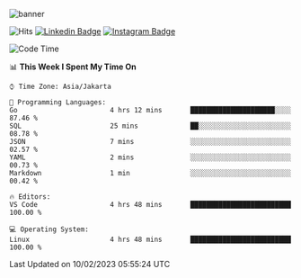 ![banner](https://readme-typing-svg.herokuapp.com/?lines=Hello,+There!+👋;This+is+ryanbekhen....;Nice+to+meet+you!&center=false)

![Hits](https://hits.seeyoufarm.com/api/count/incr/badge.svg?url=https%3A%2F%2Fgithub.com%2Fryanbekhen%2Fhit-counter&count_bg=%2379C83D&title_bg=%23555555&icon=github.svg&icon_color=%23E7E7E7&title=Provile+views&edge_flat=true)
[![Linkedin Badge](https://img.shields.io/badge/-LinkedIn-0e76a8?style=flat-square&logo=Linkedin&logoColor=white)](https://linkedin.com/in/ryanbekhen)
[![Instagram Badge](https://img.shields.io/badge/-Instagram-e4405f?style=flat-square&logo=Instagram&logoColor=white)](https://instagram.com/ryanbekhen.dev/)

<!--START_SECTION:waka-->
![Code Time](http://img.shields.io/badge/Code%20Time-9%20hrs%2014%20mins-blue)

📊 **This Week I Spent My Time On** 

```text
⌚︎ Time Zone: Asia/Jakarta

💬 Programming Languages: 
Go                       4 hrs 12 mins       █████████████████████░░░░   87.46 % 
SQL                      25 mins             ██░░░░░░░░░░░░░░░░░░░░░░░   08.78 % 
JSON                     7 mins              ░░░░░░░░░░░░░░░░░░░░░░░░░   02.57 % 
YAML                     2 mins              ░░░░░░░░░░░░░░░░░░░░░░░░░   00.73 % 
Markdown                 1 min               ░░░░░░░░░░░░░░░░░░░░░░░░░   00.42 % 

🔥 Editors: 
VS Code                  4 hrs 48 mins       █████████████████████████   100.00 % 

💻 Operating System: 
Linux                    4 hrs 48 mins       █████████████████████████   100.00 % 

```


 Last Updated on 10/02/2023 05:55:24 UTC
<!--END_SECTION:waka-->
